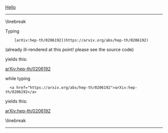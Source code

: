 [Hello](https://ncatlab.org)

***

\linebreak


Typing

        [arXiv:hep-th/0206192](https://arxiv.org/abs/hep-th/0206192)

(already ill-rendered at this point! please see the source code)

yields this:

[arXiv:hep-th/0206192](https://arxiv.org/abs/hep-th/0206192)


while typing

      <a href="https://arxiv.org/abs/hep-th/0206192">arXiv:hep-th/0206192</a>

yields this:

<a href="https://arxiv.org/abs/hep-th/0206192">arXiv:hep-th/0206192</a>


\linebreak

***